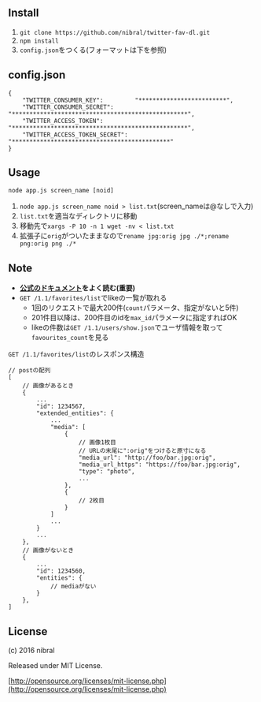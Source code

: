 Install
----

1. `git clone https://github.com/nibral/twitter-fav-dl.git`
1. `npm install`
1. `config.json`をつくる(フォーマットは下を参照)

config.json
----

    {
        "TWITTER_CONSUMER_KEY":         "*************************",
        "TWITTER_CONSUMER_SECRET":      "**************************************************",
        "TWITTER_ACCESS_TOKEN":         "**************************************************",
        "TWITTER_ACCESS_TOKEN_SECRET":  "*********************************************"
    }

Usage
----

`node app.js screen_name [noid]`

1. `node app.js screen_name noid > list.txt`(screen_nameは@なしで入力)
1. `list.txt`を適当なディレクトリに移動
1. 移動先で`xargs -P 10 -n 1 wget -nv < list.txt`
1. 拡張子に`orig`がついたままなので`rename jpg:orig jpg ./*;rename png:orig png ./*`

Note
----

* **[公式のドキュメント](https://dev.twitter.com/rest/public)をよく読む(重要)**
* `GET /1.1/favorites/list`でlikeの一覧が取れる
    + 1回のリクエストで最大200件(`count`パラメータ、指定がないと5件)
    + 201件目以降は、200件目のidを`max_id`パラメータに指定すればOK
    + likeの件数は`GET /1.1/users/show.json`でユーザ情報を取って`favourites_count`を見る

`GET /1.1/favorites/list`のレスポンス構造

    // postの配列
    [
        // 画像があるとき
        {
            ...
            "id": 1234567,
            "extended_entities": {
                ...
                "media": [
                    {
                        // 画像1枚目
                        // URLの末尾に":orig"をつけると原寸になる
                        "media_url": "http://foo/bar.jpg:orig",
                        "media_url_https": "https://foo/bar.jpg:orig",
                        "type": "photo",
                        ...
                    },
                    {
                        // 2枚目
                    }
                ]
                ...
            }
            ...
        },
        // 画像がないとき
        {
            ...
            "id": 1234560,
            "entities": {
                // mediaがない
            }
        },
    ]

License
----

(c) 2016 nibral
    
Released under MIT License.

[http://opensource.org/licenses/mit-license.php](http://opensource.org/licenses/mit-license.php)

